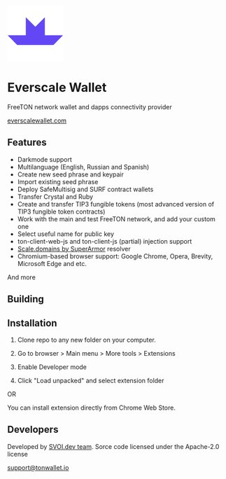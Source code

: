 ![Everscale Wallet](icons/128.png?raw=true)

# Everscale Wallet

FreeTON network wallet and dapps connectivity provider

[everscalewallet.com](https://everscalewallet.com/)

## Features

* Darkmode support
* Multilanguage (English, Russian and Spanish)
* Create new seed phrase and keypair
* Import existing seed phrase
* Deploy SafeMultisig and SURF contract wallets
* Transfer Crystal and Ruby
* Create and transfer TIP3 fungible tokens (most advanced version of TIP3 fungible token contracts)
* Work with the main and test FreeTON network, and add your custom one 
* Select useful name for public key
* ton-client-web-js and ton-client-js (partial) injection support
* [Scale.domains by SuperArmor](https://github.com/SolderingArmor/dens-v2) resolver
* Chromium-based browser support: Google Chrome, Opera, Brevity, Microsoft Edge and etc.

And more

## Building




## Installation

1. Clone repo to any new folder on your computer.

2. Go to browser > Main menu > More tools > Extensions

3. Enable Developer mode

4. Click "Load unpacked" and select extension folder

OR

You can install extension directly from Chrome Web Store.

## Developers

Developed by [SVOI.dev team](https://svoi.dev). 
Sorce code licensed under the Apache-2.0 license

support@tonwallet.io

